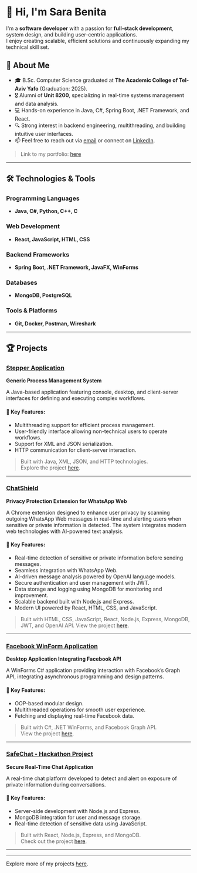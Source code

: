 
# 👋 Hi, I'm Sara Benita

I'm a **software developer** with a passion for **full-stack development**, system design, and building user-centric applications.  
I enjoy creating scalable, efficient solutions and continuously expanding my technical skill set.

## 🚀 About Me
- 🎓 B.Sc. Computer Science graduated at **The Academic College of Tel-Aviv Yafo** (Graduation: 2025).
- 🎖️ Alumni of **Unit 8200**, specializing in real-time systems management and data analysis.
- 💻 Hands-on experience in Java, C#, Spring Boot, .NET Framework, and React.
- 🔍 Strong interest in backend engineering, multithreading, and building intuitive user interfaces.
- 📫 Feel free to reach out via [email](mailto:sara63101@gmail.com) or connect on [LinkedIn](https://www.linkedin.com/in/sarabenita/).
>Link to my portfolio: [here](https://sara-benita-portfolio.vercel.app/)
---

## 🛠️ Technologies & Tools

### Programming Languages
- **Java, C#, Python, C++, C**

### Web Development
- **React, JavaScript, HTML, CSS**

### Backend Frameworks
- **Spring Boot, .NET Framework, JavaFX, WinForms**

### Databases
- **MongoDB, PostgreSQL**

### Tools & Platforms
- **Git, Docker, Postman, Wireshark**

---

## 🏆 Projects

### [Stepper Application](https://github.com/SaraBenita/Stepper)  
**Generic Process Management System**  

A Java-based application featuring console, desktop, and client-server interfaces for defining and executing complex workflows.

#### 🌟 Key Features:
- Multithreading support for efficient process management.
- User-friendly interface allowing non-technical users to operate workflows.
- Support for XML and JSON serialization.
- HTTP communication for client-server interaction.

> Built with Java, XML, JSON, and HTTP technologies.  
> Explore the project [here](https://github.com/SaraBenita/Stepper).

---

### [ChatShield](https://github.com/SaraBenita/ChatShieldProject/tree/master)  
**Privacy Protection Extension for WhatsApp Web**  

A Chrome extension designed to enhance user privacy by scanning outgoing WhatsApp Web messages in real-time and
alerting users when sensitive or private information is detected. The system integrates modern web technologies with
AI-powered text analysis.

#### 🌟 Key Features:
- Real-time detection of sensitive or private information before sending messages.
- Seamless integration with WhatsApp Web.
- AI-driven message analysis powered by OpenAI language models.
- Secure authentication and user management with JWT.
- Data storage and logging using MongoDB for monitoring and improvement.
- Scalable backend built with Node.js and Express.
- Modern UI powered by React, HTML, CSS, and JavaScript.

> Built with HTML, CSS, JavaScript, React, Node.js, Express, MongoDB, JWT, and OpenAI API.
> View the project [here](https://github.com/SaraBenita/ChatShieldProject/tree/master).

---

### [Facebook WinForm Application](https://github.com/SaraBenita/FaceBook_WinForm_Application)  
**Desktop Application Integrating Facebook API**  

A WinForms C# application providing interaction with Facebook’s Graph API, integrating asynchronous programming and design patterns.

#### 🌟 Key Features:
- OOP-based modular design.
- Multithreaded operations for smooth user experience.
- Fetching and displaying real-time Facebook data.

> Built with C#, .NET WinForms, and Facebook Graph API.  
> View the project [here](https://github.com/SaraBenita/FaceBook_WinForm_Application).

---

### [SafeChat - Hackathon Project](https://github.com/SaraBenita/BeSafeHackathon2025)  
**Secure Real-Time Chat Application**  

A real-time chat platform developed to detect and alert on exposure of private information during conversations.

#### 🌟 Key Features:
- Server-side development with Node.js and Express.
- MongoDB integration for user and message storage.
- Real-time detection of sensitive data using JavaScript.

> Built with React, Node.js, Express, and MongoDB.  
> Check out the project [here](https://github.com/SaraBenita/BeSafeHackathon2025).

---


---
Explore more of my projects [here](https://github.com/SaraBenita?tab=repositories).
